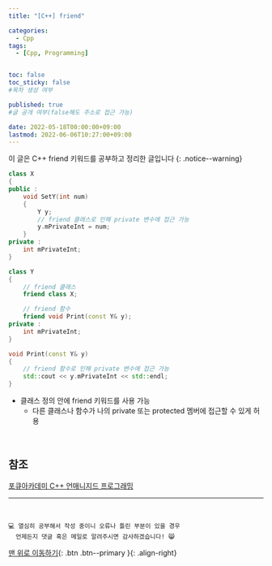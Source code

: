 ```yaml
---
title: "[C++] friend" 

categories:
  - Cpp
tags:
  - [Cpp, Programming]


toc: false
toc_sticky: false
#목차 생성 여부

published: true
#글 공개 여부(false해도 주소로 접근 가능)

date: 2022-05-18T00:00:00+09:00
lastmod: 2022-06-06T10:27:00+09:00
---
```


이 글은 C++ friend 키워드를 공부하고 정리한 글입니다
{: .notice--warning}

```cpp
class X
{
public :
    void SetY(int num)
    {
        Y y;
        // friend 클래스로 인해 private 변수에 접근 가능
        y.mPrivateInt = num;
    }
private :
    int mPrivateInt;
}

class Y
{
    // friend 클래스
    friend class X;

    // friend 함수
    friend void Print(const Y& y);
private :
    int mPrivateInt;
}

void Print(const Y& y)
{
    // friend 함수로 인해 private 변수에 접근 가능
    std::cout << y.mPrivateInt << std::endl;
}
```

- 클래스 정의 안에 friend 키워드를 사용 가능
  - 다른 클래스나 함수가 나의 private 또는 protected 멤버에 접근할 수 있게 허용

<br>

## 참조
[포큐아카데미 C++ 언매니지드 프로그래밍](https://pocu-ko.teachable.com/p/comp3200)

***
<br>

    💻 열심히 공부해서 작성 중이니 오류나 틀린 부분이 있을 경우 
      언제든지 댓글 혹은 메일로 알려주시면 감사하겠습니다! 😸

[맨 위로 이동하기](#){: .btn .btn--primary }{: .align-right}